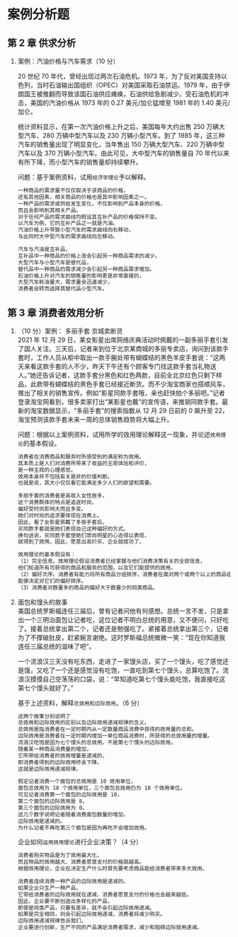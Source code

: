 # 案例分析题

## 第 2 章 供求分析

1. 案例：汽油价格与汽车需求（10 分）

   20 世纪 70 年代，曾经出现过两次石油危机。1973 年，为了反对美国支持以色列，当时石油输出国组织（OPEC）对美国采取石油禁运。1979 年，由于伊朗国王被推翻而导致该国石油供应瘫痪，石油供给急剧减少。受石油危机的冲击，美国的汽油价格从 1973 年的 0.27 美元/加仑猛增至 1981 年的 1.40 美元/加仑。

   统计资料显示，在第一次汽油价格上升之后，美国每年大约出售 250 万辆大型汽车、280 万辆中型汽车以及 230 万辆小型汽车。到了 1985 年，这三种汽车的销售量出现了明显变化，当年售出 150 万辆大型汽车、220 万辆中型汽车以及 370 万辆小型汽车。由此可见，大中型汽车的销售量自 70 年代以来有所下降，而小型汽车的销售量却持续攀升。

   问题：基于案例资料，试用`经济学理论`予以解释。

   ```js
   一种商品的需求量不仅仅取决于该商品的价格，
   还有其他因素，相关商品的价格也是其中影响因素之一。
   一种产品的需求或供给发生变化，不仅影响到产品本身的价格，
   而且会影响到其相关产品。
   对于任何产品的需求曲线均假设其互补产品的价格保持不变。
   以汽车为例，它的互补产品之一就是汽油。
   汽油价格上升导致小型汽车的需求曲线向右移动，
   与此同时大中型汽车的需求曲线向左移动。

   汽车与汽油是互补品，
   互补品中一种商品的价格上涨会引起另一种商品需求的减少。
   大型汽车与小型汽车是替代品，
   替代品中一种商品的需求减少会引起另一种商品需求增加。
   石油价格上升对汽车的销售量的影响更是非常直接的，
   大型汽车耗油量大，需求量会迅速减少，
   消费者会转而选择其替代品小型汽车。
   ```

## 第 3 章 消费者效用分析

1. （10 分）案例：
   多丽手套 京城卖断货  
    2021 年 12 月 29 日，某女影星出席网络庆典活动时佩戴的一副多丽手套引发了国人关注。三天后，记者来到位于北京某商城的多丽专卖店，询问到该款手套时，工作人员从柜中取出一款手腕处带有蝴蝶结的黑色羊皮手套说：“这两天来看这款手套的人不少，昨天下午还有个顾客专门找这款手套当礼物送人。”她还告诉记者，这款手套分黑色和红色两款，目前全北京红色只剩下样品，此款带有蝴蝶结的黑色手套已经接近断货。而不少淘宝商家也搭顺风车，推出了相关的销售宣传。例如“影星同款手套哦，亲也赶快拍个多丽吧。”记者登录淘宝网看到，很多卖家打出“某影星也戴”的宣传语，来推销同款手套。最新的淘宝数据显示，“多丽手套”的搜索指数从 12 月 29 日前的 0 飙升至 22，淘宝预测该款手套未来一周的总体销售趋势将大幅上升。

   问题：根据以上案例资料，试用所学的效用理论解释这一现象，并论述`效用理论`的基本假设。

   ```md
   消费者在消费商品和服务时所感受到的满足称为效用。
   其本质上是人们对消费所带来了收益的主观体验和评价，
   是一种主观的心理感觉。
   效用本身并不包括有关是非的价值判断。
   也就是说，其大小仅仅看它能满足多少人们的欲望和需要。

   多丽手套的消费者是高收入女性居多，
   这个消费群体的特点是追逐时尚，
   偏好受时尚影响大而且多变。
   她们对时尚的追求要体现在消费上。
   因此，看了女影星佩戴了多丽手套后，
   买同款手套就是她们表现自己这种偏好的方式。
   换句话说，买同款手套使她们崇尚明星的心态得以表现，
   就得到了效用，因此，愿意出高价买，企业就成功了。

   效用理论的基本假设有：
   （1）完全信息。效用理论假设消费者已经掌握与他们消费决策有关的全部信息，
   他们知道所有可获得的商品和服务的范围，以及它们能提供的效用。
   （2）偏好次序。消费者有能力将所有商品分组排序，消费者在面对两个或两个以上的商品组时，
   能够决定对它们的偏好排序。
   （3）消费者对数量多的商品的偏好大于数量少的同类商品。
   ```

2. 面包和馒头的故事  
    美国总统罗斯福连任三届后，曾有记者问他有何感想。总统一言不发，只是拿出一个三明治面包让记者吃，这位记者不明白总统的用意，又不便问，只好吃了。接着总统拿出第二个，记者还是勉强吃了。紧接着总统拿出第三个，记者为了不撑破肚皮，赶紧婉言谢绝。这时罗斯福总统微微一笑：“现在你知道我连任三届总统的滋味了吧”。

   一个流浪汉三天没有吃东西，走进了一家馒头店，买了一个馒头，吃了感觉还是饿，又吃了一个还是感觉没有吃饱，一直吃到第七个馒头，总算吃饱了。流浪汉摸摸自己空荡荡的口袋，说：“早知道吃第七个馒头能吃饱，我直接吃这第七个馒头就好了。”

   基于上述资料，解释`总效用和边际效用`。（6 分）

   ```md
   这两个故事分别说明了
   总效用和边际效用的区别以及边际效用递减规律的含义。
   总效用是指消费者在一定时期内从一定数量商品消费中获得的效用量的总和。
   边际效用是消费者在一定时期内增加一单位商品消费时，所获得的总效用量的增量。
   流浪汉吃饱是因为七个馒头的总效用，不是第七个馒头的边际效用。
   随着某一种商品消费量的增加，
   它所带给消费者的效用增量是递减的，
   即消费者得到的边际效用终会下降，
   这就是边际效用递减规律。

   假定记者消费一个面包的总效用是 10 效用单位，
   面包总效用为 18 个效用单位，三个面包总效用仍为 18 个效用单位。
   可见记者消费第一个面包的边际效用是 10，
   第二个面包的边际效用是 8，
   第三个面包的边际效用为 0。
   这几个数字说明记者随着消费面包数量的增加，
   边际效用是递减的。
   为什么记者不再吃第三个面包是因为再吃不会增加效用。
   ```

   企业如何`运用效用理论`进行企业决策？（4 分）

   ```md
   消费者购买物品是为了效用最大化，
   而且物品的效用越大、消费者愿意支付的价格就越高。
   根据效用理论，企业在决定生产什么时首先要考虑商品能给消费者带来多大效用。

   消费者连续消费一种产品的边际效用是递减的。
   如果企业只生产一种产品，
   它带给消费者的边际效用就在递减，消费者愿意支付的价格也会越来越低。
   因此，企业要不断创造出多样化的产品，
   即使是同类产品，只要有差异，就不会引起边际效用递减。
   如果是完全相同，则会引起边际效用递减，消费者将减少购买。
   边际效用递减规律告诉我们，
   企业要进行创新，生产不同的产品满足消费者需求，减少和阻碍边际效用递减。
   ```
